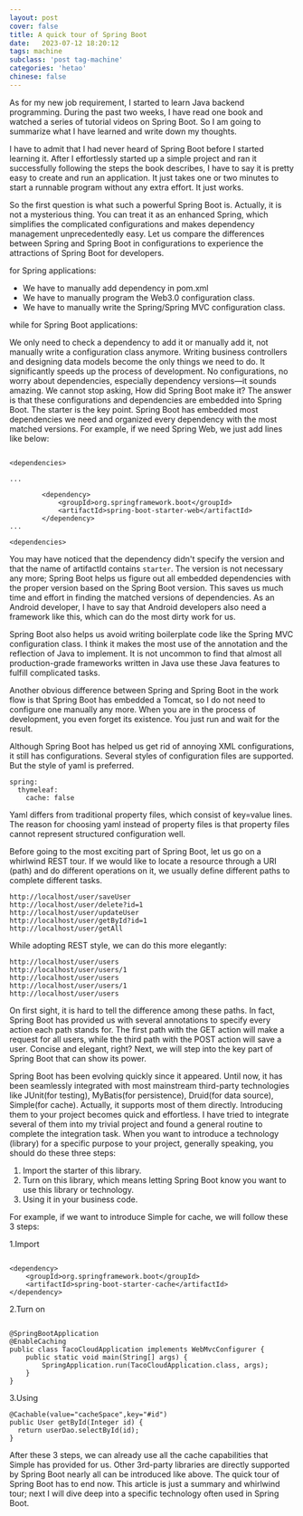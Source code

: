 ```yaml
---
layout: post
cover: false
title: A quick tour of Spring Boot
date:   2023-07-12 18:20:12
tags: machine
subclass: 'post tag-machine'
categories: 'hetao'
chinese: false
---
```


As for my new job requirement, I started to learn Java backend programming. During the past two weeks, I have read one book and watched a series of tutorial videos on Spring Boot. So I am going to summarize what I have learned and write down my thoughts.

I have to admit that I had never heard of Spring Boot before I started learning it. After I effortlessly started up a simple project and ran it successfully following the steps the book describes, I have to say it is pretty easy to create and run an application. It just takes one or two minutes to start a runnable program without any extra effort. It just works.

So the first question is what such a powerful Spring Boot is. Actually, it is not a mysterious thing. You can treat it as an enhanced Spring, which simplifies the complicated configurations and makes dependency management unprecedentedly easy. Let us compare the differences between Spring and Spring Boot in configurations to experience the attractions of Spring Boot for developers.

for Spring applications:

* We have to manually add dependency in pom.xml
* We have to manually program the Web3.0 configuration class.
* We have to manually write the Spring/Spring MVC configuration class.

while for Spring Boot applications:

We only need to check a dependency to add it or manually add it, not manually write a configuration class anymore. Writing business controllers and designing data models become the only things we need to do. It significantly speeds up the process of development. No configurations, no worry about dependencies, especially dependency versions—it sounds amazing. We cannot stop asking, How did Spring Boot make it? The answer is that these configurations and dependencies are embedded into Spring Boot. The starter is the key point. Spring Boot has embedded most dependencies we need and organized every dependency with the most matched versions. For example, if we need Spring Web, we just add lines like below:

```

<dependencies>

...

        <dependency>
            <groupId>org.springframework.boot</groupId>
            <artifactId>spring-boot-starter-web</artifactId>
        </dependency>
...

<dependencies>
```

You may have noticed that the dependency didn't specify the version and that the name of artifactId contains `starter`. The version is not necessary any more; Spring Boot helps us figure out all embedded dependencies with the proper version based on the Spring Boot version. This saves us much time and effort in finding the matched versions of dependencies. As an Android developer, I have to say that Android developers also need a framework like this, which can do the most dirty work for us.

Spring Boot also helps us avoid writing boilerplate code like the Spring MVC configuration class. I think it makes the most use of the annotation and the reflection of Java to implement. It is not uncommon to find that almost all production-grade frameworks written in Java use these Java features to fulfill complicated tasks.

Another obvious difference between Spring and Spring Boot in the work flow is that Spring Boot has embedded a Tomcat, so I do not need to configure one manually any more. When you are in the process of development, you even forget its existence. You just run and wait for the result. 

Although Spring Boot has helped us get rid of annoying XML configurations, it still has configurations. Several styles of configuration files are supported. But the style of yaml is preferred.

```
spring:
  thymeleaf:
    cache: false
```
Yaml differs from traditional property files, which consist of key=value lines. The reason for choosing yaml instead of property files is that property files cannot represent structured configuration well.

Before going to the most exciting part of Spring Boot, let us go on a whirlwind REST tour.
If we would like to locate a resource through a URI (path) and do different operations on it, we usually define different paths to complete different tasks.

```
http://localhost/user/saveUser
http://localhost/user/delete?id=1
http://localhost/user/updateUser
http://localhost/user/getById?id=1
http://localhost/user/getAll

```
While adopting REST style, we can do this more elegantly:

```
http://localhost/user/users
http://localhost/user/users/1
http://localhost/user/users
http://localhost/user/users/1
http://localhost/user/users

```
On first sight, it is hard to tell the difference among these paths. In fact, Spring Boot has provided us with several annotations to specify every action each path stands for. The first path with the GET action will make a request for all users, while the third path with the POST action will save a user. Concise and elegant, right? Next, we will step into the key part of Spring Boot that can show its power. 

Spring Boot has been evolving quickly since it appeared. Until now, it has been seamlessly integrated with most mainstream third-party technologies like JUnit(for testing), MyBatis(for persistence), Druid(for data source), Simple(for cache). Actually, it supports most of them directly. Introducing them to your project becomes quick and effortless. I have tried to integrate several of them into my trivial project and found a general routine to complete the integration task. When you want to introduce a technology (library) for a specific purpose to your project, generally speaking, you should do these three steps:

1. Import the starter of this library.
2. Turn on this library, which means letting Spring Boot know you want to use this library or technology.
3. Using it in your business code.

For example, if we want to introduce Simple for cache, we will follow these 3 steps:


1.Import

```

<dependency>
    <groupId>org.springframework.boot</groupId>
    <artifactId>spring-boot-starter-cache</artifactId>
</dependency>

```
2.Turn on

```

@SpringBootApplication
@EnableCaching
public class TacoCloudApplication implements WebMvcConfigurer {
    public static void main(String[] args) {
        SpringApplication.run(TacoCloudApplication.class, args);
    }
}

```
3.Using

```
@Cachable(value="cacheSpace",key="#id")
public User getById(Integer id) {
  return userDao.selectById(id);
}

```

After these 3 steps, we can already use all the cache capabilities that Simple has provided for us. Other 3rd-party libraries are directly supported by Spring Boot nearly all can be introduced like above. The quick tour of Spring Boot has to end now. This article is just a summary and whirlwind tour; next I will dive deep into a specific technology often used in Spring Boot.

